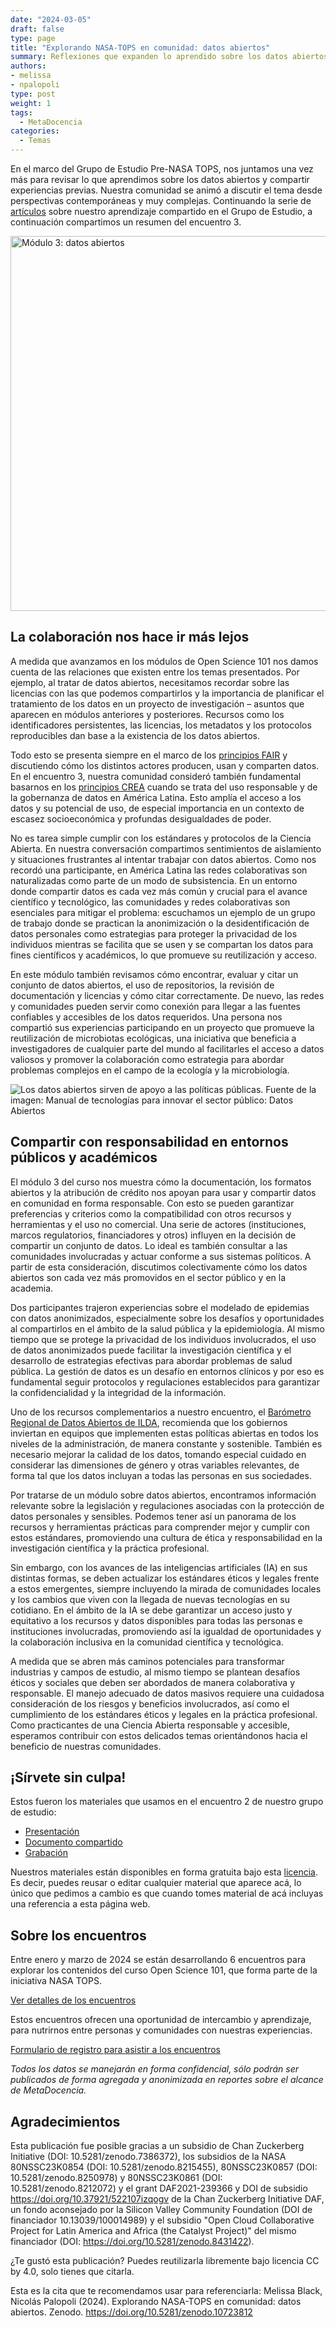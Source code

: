 ```yaml
---
date: "2024-03-05"
draft: false
type: page
title: "Explorando NASA-TOPS en comunidad: datos abiertos"
summary: Reflexiones que expanden lo aprendido sobre los datos abiertos.
authors:
- melissa
- npalopoli
type: post
weight: 1
tags: 
  - MetaDocencia
categories:
  - Temas
---
```


En el marco del Grupo de Estudio Pre-NASA TOPS, nos juntamos una vez más para revisar lo que aprendimos sobre los datos abiertos y compartir experiencias previas. Nuestra comunidad se animó a discutir el tema desde perspectivas contemporáneas y muy complejas. Continuando la serie de [artículos](https://www.metadocencia.org/post/2024/20240228-encuentro-2-grupo-de-estudio-pre-nasa-tops/) sobre nuestro aprendizaje compartido en el Grupo de Estudio, a continuación compartimos un resumen del encuentro 3.

<img src="https://www.metadocencia.org/img/Modulo3_PreNASATOPS.jpg" alt="Módulo 3: datos abiertos" width="600px"/>


## La colaboración nos hace ir más lejos

A medida que avanzamos en los módulos de Open Science 101 nos damos cuenta de las relaciones que existen entre los temas presentados. Por ejemplo, al tratar de datos abiertos, necesitamos recordar sobre las licencias con las que podemos compartirlos y la importancia de planificar el tratamiento de los datos en un proyecto de investigación – asuntos que aparecen en módulos anteriores y posteriores. Recursos como los identificadores persistentes, las licencias, los metadatos y los protocolos reproducibles dan base a la existencia de los datos abiertos.

Todo esto se presenta siempre en el marco de los [principios FAIR](https://www.idecor.gob.ar/principios-fair-como-hacer-tus-datos-accesibles-e-interoperables/) y discutiendo cómo los distintos actores producen, usan y comparten datos. En el encuentro 3, nuestra comunidad consideró también fundamental basarnos en los [principios CREA](https://evalparticipativa.net/wp-content/uploads/2021/09/PrincipiosCREA.pdf) cuando se trata del uso responsable y de la gobernanza de datos en América Latina. Esto amplía el acceso a los datos y su potencial de uso, de especial importancia en un contexto de escasez socioeconómica y profundas desigualdades de poder.

No es tarea simple cumplir con los estándares y protocolos de la Ciencia Abierta. En nuestra conversación compartimos sentimientos de aislamiento y situaciones frustrantes al intentar trabajar con datos abiertos. Como nos recordó una participante, en América Latina las redes colaborativas son naturalizadas como parte de un modo de subsistencia. En un entorno donde compartir datos es cada vez más común y crucial para el avance científico y tecnológico, las comunidades y redes colaborativas son esenciales para mitigar el problema: escuchamos un ejemplo de un grupo de trabajo donde se practican la anonimización o la desidentificación de datos personales como estrategias para proteger la privacidad de los individuos mientras se facilita que se usen y se compartan los datos para fines científicos y académicos, lo que promueve su reutilización y acceso.

En este módulo también revisamos cómo encontrar, evaluar y citar un conjunto de datos abiertos, el uso de repositorios, la revisión de documentación y licencias y cómo citar correctamente. De nuevo, las redes y comunidades pueden servir como conexión para llegar a las fuentes confiables y accesibles de los datos requeridos. Una persona nos compartió sus experiencias participando en un proyecto que promueve la reutilización de microbiotas ecológicas, una iniciativa que beneficia a investigadores de cualquier parte del mundo al facilitarles el acceso a datos valiosos y promover la colaboración como estrategia para abordar problemas complejos en el campo de la ecología y la microbiología.

<img src="https://www.metadocencia.org/img/Datos_Publicos_Abiertos.png" alt="Los datos abiertos sirven de apoyo a las políticas públicas. Fuente de la imagen: Manual de tecnologías para innovar el sector público: Datos Abiertos"/>


## Compartir con responsabilidad en entornos públicos y académicos

El módulo 3 del curso nos muestra cómo la documentación, los formatos abiertos y la atribución de crédito nos apoyan para usar y compartir datos en comunidad en forma responsable. Con esto se pueden garantizar preferencias y criterios como la compatibilidad con otros recursos y herramientas y el uso no comercial. Una serie de actores (instituciones, marcos regulatorios, financiadores y otros) influyen en la decisión de compartir un conjunto de datos. Lo ideal es también consultar a las comunidades involucradas y actuar conforme a sus sistemas políticos. A partir de esta consideración, discutimos colectivamente cómo los datos abiertos son cada vez más promovidos en el sector público y en la academia.

Dos participantes trajeron experiencias sobre el modelado de epidemias con datos anonimizados, especialmente sobre los desafíos y oportunidades al compartirlos en el ámbito de la salud pública y la epidemiología. Al mismo tiempo que se protege la privacidad de los individuos involucrados, el uso de datos anonimizados puede facilitar la investigación científica y el desarrollo de estrategias efectivas para abordar problemas de salud pública. La gestión de datos es un desafío en entornos clínicos y por eso es fundamental seguir protocolos y regulaciones establecidos para garantizar la confidencialidad y la integridad de la información. 

Uno de los recursos complementarios a nuestro encuentro, el [Barómetro Regional de Datos Abiertos de ILDA](https://idatosabiertos.org/proyectos/barometro-regional-de-datos-abiertos/), recomienda que los gobiernos inviertan en equipos que implementen estas políticas abiertas en todos los niveles de la administración, de manera constante y sostenible. También es necesario mejorar la calidad de los datos, tomando especial cuidado en considerar las dimensiones de género y otras variables relevantes, de forma tal que los datos incluyan a todas las personas en sus sociedades.

Por tratarse de un módulo sobre datos abiertos, encontramos información relevante sobre la legislación y regulaciones asociadas con la protección de datos personales y sensibles. Podemos tener así un panorama de los recursos y herramientas prácticas para comprender mejor y cumplir con estos estándares, promoviendo una cultura de ética y responsabilidad en la investigación científica y la práctica profesional.

Sin embargo, con los avances de las inteligencias artificiales (IA) en sus distintas formas, se deben actualizar los estándares éticos y legales frente a estos emergentes, siempre incluyendo la mirada de comunidades locales y los cambios que viven con la llegada de nuevas tecnologías en su cotidiano. En el ámbito de la IA se debe garantizar un acceso justo y equitativo a los recursos y datos disponibles para todas las personas e instituciones involucradas, promoviendo así la igualdad de oportunidades y la colaboración inclusiva en la comunidad científica y tecnológica.

A medida que se abren más caminos potenciales para transformar industrias y campos de estudio, al mismo tiempo se plantean desafíos éticos y sociales que deben ser abordados de manera colaborativa y responsable. El manejo adecuado de datos masivos requiere una cuidadosa consideración de los riesgos y beneficios involucrados, así como el cumplimiento de los estándares éticos y legales en la práctica profesional. Como practicantes de una Ciencia Abierta responsable y accesible, esperamos contribuir con estos delicados temas orientándonos hacia el beneficio de nuestras comunidades.


## ¡Sírvete sin culpa!

Estos fueron los materiales que usamos en el encuentro 2 de nuestro grupo de estudio:

* [Presentación](http://tiny.cc/Pre-TOPS-Encuentro-3)
* [Documento compartido](http://tiny.cc/Pre-TOPS-DC-Encuentro-3)
* [Grabación](https://youtu.be/r22kjG8ocBQ)

Nuestros materiales están disponibles en forma gratuita bajo esta [licencia](https://creativecommons.org/licenses/by/4.0/deed.es). Es decir, puedes reusar o editar cualquier material que aparece acá, lo único que pedimos a cambio es que cuando tomes material de acá incluyas una referencia a esta página web.


## Sobre los encuentros

Entre enero y marzo de 2024 se están desarrollando 6 encuentros para explorar los contenidos del curso Open Science 101, que forma parte de la iniciativa NASA TOPS.

[Ver detalles de los encuentros](https://www.metadocencia.org/eventos)

Estos encuentros ofrecen una oportunidad de intercambio y aprendizaje, para nutrirnos entre personas y comunidades con nuestras experiencias.

[Formulario de registro para asistir a los encuentros](https://docs.google.com/forms/d/e/1FAIpQLSeNC5FAkHDNwvqJr0419ddccLsru7c38EttgbjOw6ar-x84-Q/viewform)

*Todos los datos se manejarán en forma confidencial, sólo podrán ser publicados de forma agregada y anonimizada en reportes sobre el alcance de MetaDocencia.*


## Agradecimientos

Esta publicación fue posible gracias a un subsidio de Chan Zuckerberg Initiative (DOI: 10.5281/zenodo.7386372), los subsidios de la NASA 80NSSC23K0854 (DOI: 10.5281/zenodo.8215455), 80NSSC23K0857 (DOI: 10.5281/zenodo.8250978) y 80NSSC23K0861 (DOI: 10.5281/zenodo.8212072) y el grant DAF2021-239366 y DOI de subsidio https://doi.org/10.37921/522107izqogv de la Chan Zuckerberg Initiative DAF, un fondo aconsejado por la Silicon Valley Community Foundation (DOI de financiador 10.13039/100014989) y el subsidio "Open Cloud Collaborative Project for Latin America and Africa (the Catalyst Project)" del mismo financiador (DOI: https://doi.org/10.5281/zenodo.8431422).


¿Te gustó esta publicación? Puedes reutilizarla libremente bajo licencia CC by 4.0, solo tienes que citarla.

Esta es la cita que te recomendamos usar para referenciarla: Melissa Black, Nicolás Palopoli (2024). Explorando NASA-TOPS en comunidad: datos abiertos. Zenodo. https://doi.org/10.5281/zenodo.10723812
